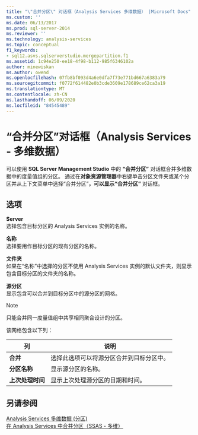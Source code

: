 ```yaml
---
title: "\"合并分区\" 对话框（Analysis Services 多维数据） |Microsoft Docs"
ms.custom: ''
ms.date: 06/13/2017
ms.prod: sql-server-2014
ms.reviewer: ''
ms.technology: analysis-services
ms.topic: conceptual
f1_keywords:
- sql12.asvs.sqlserverstudio.mergepartition.f1
ms.assetid: 1c94e250-ee18-4f98-b112-985f6346102a
author: minewiskan
ms.author: owend
ms.openlocfilehash: 07fb8bf093d4a6e0dfa7f73e771bd667a6383a79
ms.sourcegitcommit: f0772f614482e0b3cde3609e178689ce62ca3a19
ms.translationtype: MT
ms.contentlocale: zh-CN
ms.lasthandoff: 06/09/2020
ms.locfileid: "84545489"
---
```

# <a name="merge-partition-dialog-box-analysis-services---multidimensional-data"></a>“合并分区”对话框（Analysis Services - 多维数据）
  可以使用 **SQL Server Management Studio** 中的 **“合并分区”** 对话框合并多维数据中的度量值组的分区。 通过在**对象资源管理器**中右键单击分区文件夹或某个分区并从上下文菜单中选择“合并分区”****，可以显示“合并分区”**** 对话框。  
  
## <a name="options"></a>选项  
 **Server**  
 选择包含目标分区的 Analysis Services 实例的名称。  
  
 **名称**  
 选择要用作目标分区的现有分区的名称。  
  
 **文件夹**  
 如果在“名称”中选择的分区不使用 Analysis Services 实例的默认文件夹，则显示包含目标分区的文件夹的名称。  
  
 **源分区**  
 显示包含可以合并到目标分区中的源分区的网格。  
  
> [!NOTE]  
>  只能合并同一度量值组中共享相同聚合设计的分区。  
  
 该网格包含以下列：  
  
|列|说明|  
|------------|-----------------|  
|**合并​​**|选择此选项可以将源分区合并到目标分区中。|  
|**分区名称**|显示源分区的名称。|  
|**上次处理时间**|显示上次处理源分区的日期和时间。|  
  
## <a name="see-also"></a>另请参阅  
 [Analysis Services 多维数据 &#40;分区&#41;](multidimensional-models-olap-logical-cube-objects/partitions-analysis-services-multidimensional-data.md)   
 [在 Analysis Services 中合并分区（SSAS - 多维）](multidimensional-models/merge-partitions-in-analysis-services-ssas-multidimensional.md)  
  
  
